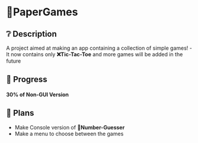 # 📝PaperGames
## ❔ Description
A project aimed at making an app containing a collection of simple games!
-It now contains only **❌Tic-Tac-Toe** and more games will be added in the future
## 🚀 Progress
#### 30% of Non-GUI Version
## 📜 Plans
- Make Console version of **🔢Number-Guesser**
- Make a menu to choose between the games
